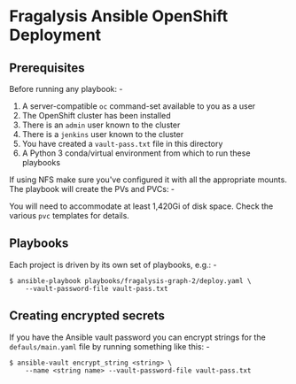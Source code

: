 # Fragalysis Ansible OpenShift Deployment

## Prerequisites
Before running any playbook: -

1.  A server-compatible `oc` command-set available to you as a user
1.  The OpenShift cluster has been installed
1.  There is an `admin` user known to the cluster
1.  There is a `jenkins` user known to the cluster
1.  You have created a `vault-pass.txt` file in this directory
1.  A Python 3 conda/virtual environment from which to run these playbooks

If using NFS make sure you've configured it with all the appropriate mounts.
The playbook will create the PVs and PVCs: -

You will need to accommodate at least 1,420Gi of disk space. Check the
various `pvc` templates for details.

## Playbooks
Each project is driven by its own set of playbooks, e.g.: -

    $ ansible-playbook playbooks/fragalysis-graph-2/deploy.yaml \
        --vault-password-file vault-pass.txt

## Creating encrypted secrets
If you have the Ansible vault password you can encrypt strings
for the `defauls/main.yaml` file by running something like this: -

    $ ansible-vault encrypt_string <string> \
        --name <string name> --vault-password-file vault-pass.txt
